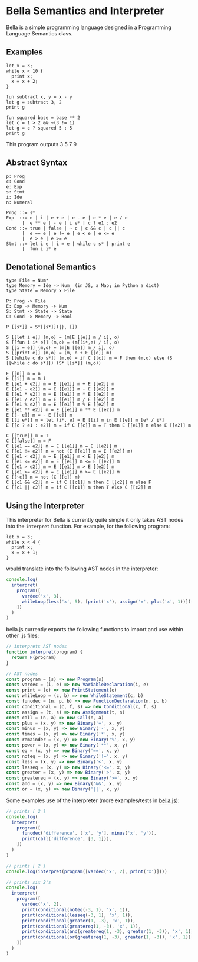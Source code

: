 # Bella Semantics and Interpreter

Bella is a simple programming language designed in a Programming Language Semantics class.

## Examples

```
let x = 3;
while x < 10 {
  print x;
  x = x + 2;
}
```

```
fun subtract x, y = x - y
let g = subtract 3, 2
print g
```

```
fun squared base = base ** 2
let c = 1 > 2 && ~(3 != 1)
let g = c ? squared 5 : 5
print g
```

This program outputs 3 5 7 9

## Abstract Syntax

```
p: Prog
c: Cond
e: Exp
s: Stmt
i: Ide
n: Numeral

Prog ::= s*
Exp  ::= n | i | e + e | e - e | e * e | e / e
      |  e ** e | - e | i e* | c ? e1 : e2
Cond ::= true | false | ~ c | c && c | c || c
      |  e == e | e != e | e < e | e <= e
      |  e > e | e >= e
Stmt ::= let i e | i = e | while c s* | print e
      |  fun i i* e
```

## Denotational Semantics

```
type File = Num*
type Memory = Ide -> Num  (in JS, a Map; in Python a dict)
type State = Memory x File

P: Prog -> File
E: Exp -> Memory -> Num
S: Stmt -> State -> State
C: Cond -> Memory -> Bool

P [[s*]] = S*[[s*]]({}, [])

S [[let i e]] (m,o) = (m[E [[e]] m / i], o)
S [[fun i i* e]] (m,o) = (m[(i*,e) / i], o)
S [[i = e]] (m,o) = (m[E [[e]] m / i], o)
S [[print e]] (m,o) = (m, o + E [[e]] m)
S [[while c do s*]] (m,o) = if C [[c]] m = F then (m,o) else (S [[while c do s*]]) (S* [[s*]] (m,o))

E [[n]] m = n
E [[i]] m = m i
E [[e1 + e2]] m = E [[e1]] m + E [[e2]] m
E [[e1 - e2]] m = E [[e1]] m - E [[e2]] m
E [[e1 * e2]] m = E [[e1]] m * E [[e2]] m
E [[e1 / e2]] m = E [[e1]] m / E [[e2]] m
E [[e1 % e2]] m = E [[e1]] m % E [[e2]] m
E [[e1 ** e2]] m = E [[e1]] m ** E [[e2]] m
E [[- e]] m = - E [[e]] m
E [[i e*]] m = let (i*, e) = E [[i] m in E [[e]] m [e* / i*]
E [[c ? e1 : e2]] m = if C [[c]] m = T then E [[e1]] m else E [[e2]] m

C [[true]] m = T
C [[false]] m = F
C [[e1 == e2]] m = E [[e1]] m = E [[e2]] m
C [[e1 != e2]] m = not (E [[e1]] m = E [[e2]] m)
C [[e1 < e2]] m = E [[e1]] m < E [[e2]] m
C [[e1 <= e2]] m = E [[e1]] m <= E [[e2]] m
C [[e1 > e2]] m = E [[e1]] m > E [[e2]] m
C [[e1 >= e2]] m = E [[e1]] m >= E [[e2]] m
C [[~c]] m = not (C [[c]] m)
C [[c1 && c2]] m = if C [[c1]] m then C [[c2]] m else F
C [[c1 || c2]] m = if C [[c1]] m then T else C [[c2]] m
```

## Using the Interpreter

This interpreter for Bella is currently quite simple it only takes AST nodes into the `interpret` function. For example, for the following program:

```bella
let x = 3;
while x < 4 {
  print x;
  x = x + 1;
}
```

would translate into the following AST nodes in the interpreter:

```javascript
console.log(
  interpret(
    program([
      vardec('x', 3),
      whileLoop(less('x', 5), [print('x'), assign('x', plus('x', 1))]),
    ])
  )
)
```

bella.js currently exports the following functions to import and use within other .js files:

```javascript
// interprets AST nodes
function interpret(program) {
  return P(program)
}

// AST nodes
const program = (s) => new Program(s)
const vardec = (i, e) => new VariableDeclaration(i, e)
const print = (e) => new PrintStatement(e)
const whileLoop = (c, b) => new WhileStatement(c, b)
const funcdec = (n, p, b) => new FunctionDeclaration(n, p, b)
const conditional = (c, f, s) => new Conditional(c, f, s)
const assign = (t, s) => new Assignment(t, s)
const call = (n, a) => new Call(n, a)
const plus = (x, y) => new Binary('+', x, y)
const minus = (x, y) => new Binary('-', x, y)
const times = (x, y) => new Binary('*', x, y)
const remainder = (x, y) => new Binary('%', x, y)
const power = (x, y) => new Binary('**', x, y)
const eq = (x, y) => new Binary('==', x, y)
const noteq = (x, y) => new Binary('!=', x, y)
const less = (x, y) => new Binary('<', x, y)
const lesseq = (x, y) => new Binary('<=', x, y)
const greater = (x, y) => new Binary('>', x, y)
const greatereq = (x, y) => new Binary('>=', x, y)
const and = (x, y) => new Binary('&&', x, y)
const or = (x, y) => new Binary('||', x, y)
```

Some examples use of the interpreter (more examples/tests in [bella.js](src/bella.js)):

```javascript
// prints [ 2 ]
console.log(
  interpret(
    program([
      funcdec('difference', ['x', 'y'], minus('x', 'y')),
      print(call('difference', [3, 1])),
    ])
  )
)

// prints [ 2 ]
console.log(interpret(program([vardec('x', 2), print('x')])))

// prints six 2's
console.log(
  interpret(
    program([
      vardec('x', 2),
      print(conditional(noteq(-3, 1), 'x', 1)),
      print(conditional(lesseq(-3, 1), 'x', 1)),
      print(conditional(greater(1, -3), 'x', 1)),
      print(conditional(greatereq(1, -3), 'x', 1)),
      print(conditional(and(greatereq(1, -3), greater(1, -3)), 'x', 1)),
      print(conditional(or(greatereq(1, -3), greater(1, -3)), 'x', 1)),
    ])
  )
)
```
